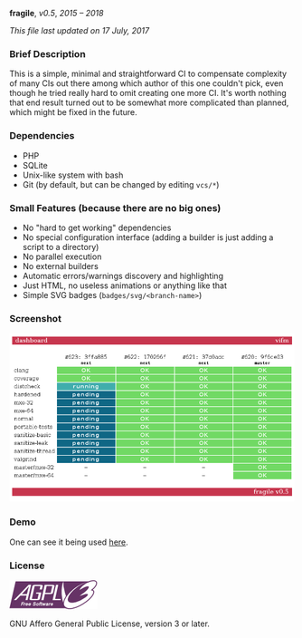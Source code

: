 **fragile**, _v0.5_, _2015 – 2018_

_This file last updated on 17 July, 2017_

### Brief Description ###

This is a simple, minimal and straightforward CI to compensate complexity of
many CIs out there among which author of this one couldn't pick, even though he
tried really hard to omit creating one more CI.  It's worth nothing that end
result turned out to be somewhat more complicated than planned, which might be
fixed in the future.

### Dependencies ###

* PHP
* SQLite
* Unix-like system with bash
* Git (by default, but can be changed by editing `vcs/*`)

### Small Features (because there are no big ones) ###

* No "hard to get working" dependencies
* No special configuration interface (adding a builder is just adding a script
  to a directory)
* No parallel execution
* No external builders
* Automatic errors/warnings discovery and highlighting
* Just HTML, no useless animations or anything like that
* Simple SVG badges (`badges/svg/<branch-name>`)

### Screenshot ###

![Dashboard](other/fragile.png)

### Demo ###

One can see it being used [here](http://ci.vifm.info/).

### License ###

![AGPLv3+](other/agplv3.png)

GNU Affero General Public License, version 3 or later.
